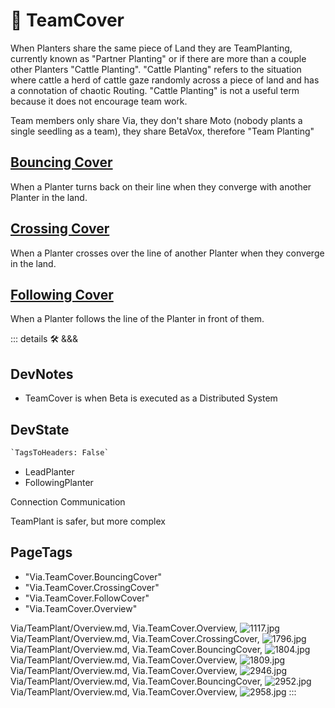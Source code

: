 
# 🔻 <via>TeamCover</via>

When Planters share the same piece of Land they are TeamPlanting, currently known as "Partner Planting" or if there are more than a couple other Planters "Cattle Planting". "Cattle Planting" refers to the situation where cattle a herd of cattle gaze randomly across a piece of land and has a connotation of chaotic Routing. "Cattle Planting" is not a useful term because it does not encourage team work.

Team members only share Via, they don't share Moto (nobody plants a single seedling as a team), they share BetaVox, therefore "Team Planting"

## [Bouncing Cover](/reference/Via/TeamPlant/BouncingCover)

When a Planter turns back on their line when they converge with another Planter in the land.

## [Crossing Cover](/reference/Via/TeamPlant/CrossingCover)

When a Planter crosses over the line of another Planter when they converge in the land.

## [Following Cover](/reference/Via/TeamPlant/FollowingCover)

When a Planter follows the line of the Planter in front of them.

::: details 🛠 <dev>&&&</dev>

## DevNotes

- TeamCover is when Beta is executed as a Distributed System

## DevState

```py
`TagsToHeaders: False`
```

- LeadPlanter
- FollowingPlanter

Connection Communication

TeamPlant is safer, but more complex
<h2>PageTags</h2>

- "Via.TeamCover.BouncingCover"
- "Via.TeamCover.CrossingCover"
- "Via.TeamCover.FollowCover"
- "Via.TeamCover.Overview"

Via/TeamPlant/Overview.md, <dev>Via.TeamCover.Overview</dev>, ![1117.jpg](/PaperPhoto/1117.jpg)
Via/TeamPlant/Overview.md, <dev>Via.TeamCover.CrossingCover</dev>, ![1796.jpg](/PaperPhoto/1796.jpg)
Via/TeamPlant/Overview.md, <dev>Via.TeamCover.BouncingCover</dev>, ![1804.jpg](/PaperPhoto/1804.jpg)
Via/TeamPlant/Overview.md, <dev>Via.TeamCover.Overview</dev>, ![1809.jpg](/PaperPhoto/1809.jpg)
Via/TeamPlant/Overview.md, <dev>Via.TeamCover.Overview</dev>, ![2946.jpg](/PaperPhoto/2946.jpg)
Via/TeamPlant/Overview.md, <dev>Via.TeamCover.BouncingCover</dev>, ![2952.jpg](/PaperPhoto/2952.jpg)
Via/TeamPlant/Overview.md, <dev>Via.TeamCover.Overview</dev>, ![2958.jpg](/PaperPhoto/2958.jpg)
:::
